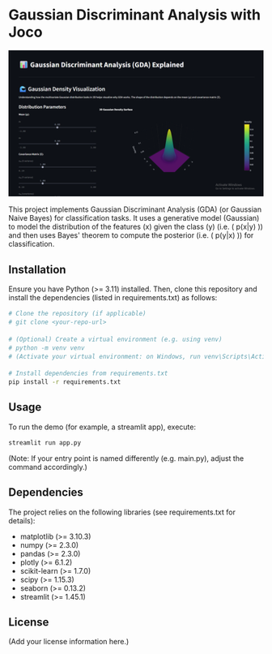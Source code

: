 
# Gaussian Discriminant Analysis with Joco

<img src="./thumbnail.png" alt="Thumbnail" width="1200" />

This project implements Gaussian Discriminant Analysis (GDA) (or Gaussian Naive Bayes) for classification tasks. It uses a generative model (Gaussian) to model the distribution of the features (x) given the class (y) (i.e. \( p(x|y) \)) and then uses Bayes' theorem to compute the posterior (i.e. \( p(y|x) \)) for classification.

## Installation

Ensure you have Python (>= 3.11) installed. Then, clone this repository and install the dependencies (listed in requirements.txt) as follows:

```bash
# Clone the repository (if applicable)
# git clone <your-repo-url>

# (Optional) Create a virtual environment (e.g. using venv)
# python -m venv venv
# (Activate your virtual environment: on Windows, run venv\Scripts\Activate.ps1)

# Install dependencies from requirements.txt
pip install -r requirements.txt
```

## Usage

To run the demo (for example, a streamlit app), execute:

```bash
streamlit run app.py
```

(Note: If your entry point is named differently (e.g. main.py), adjust the command accordingly.)

## Dependencies

The project relies on the following libraries (see requirements.txt for details):

- matplotlib (>= 3.10.3)
- numpy (>= 2.3.0)
- pandas (>= 2.3.0)
- plotly (>= 6.1.2)
- scikit-learn (>= 1.7.0)
- scipy (>= 1.15.3)
- seaborn (>= 0.13.2)
- streamlit (>= 1.45.1)

## License

(Add your license information here.) 